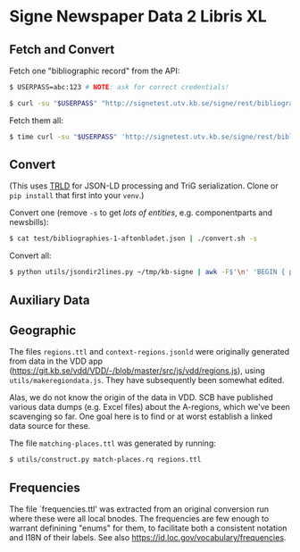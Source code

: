 # Signe Newspaper Data 2 Libris XL

## Fetch and Convert

Fetch one "bibliographic record" from the API:
```sh
$ USERPASS=abc:123 # NOTE: ask for correct credentials!

$ curl -su "$USERPASS" "http://signetest.utv.kb.se/signe/rest/bibliographies/1?fromdate=1900-01-01&todate=$(date +%Y-%m-%d)"
```
Fetch them all:
```sh
$ time curl -su "$USERPASS" 'http://signetest.utv.kb.se/signe/rest/bibliographies' | jq '.newspapers[] |.id' | xargs -IX curl -su "$USERPASS" "http://signetest.utv.kb.se/signe/rest/bibliographies/X?fromdate=1900-01-01&todate=$(date +%Y-%m-%d)" -o ~/tmp/kb-signe/X.json
```
## Convert

(This uses [TRLD](https://github.com/niklasl/trld) for JSON-LD processing and
TriG serialization. Clone or `pip install` that first into your `venv`.)

Convert one (remove `-s` to get *lots of entities*, e.g. componentparts and newsbills):
```sh
$ cat test/bibliographies-1-aftonbladet.json | ./convert.sh -s
```
Convert all:
```sh
$ python utils/jsondir2lines.py ~/tmp/kb-signe | awk -F$'\n' 'BEGIN { print "{\"@graph\": [" } { if (NR > 1) printf ", "; print $0 } END { print "]}" }' | ./convert.sh -s
```
## Auxiliary Data

## Geographic

The files `regions.ttl` and `context-regions.jsonld` were originally generated
from data in the VDD app
(<https://git.kb.se/vdd/VDD/-/blob/master/src/js/vdd/regions.js>), using
`utils/makeregiondata.js`. They have subsequently been somewhat edited.

Alas, we do not know the origin of the data in VDD. SCB have published various
data dumps (e.g. Excel files) about the A-regions, which we've been scavenging
so far. One goal here is to find or at worst establish a linked data source for
these.

The file `matching-places.ttl` was generated by running:
```sh
$ utils/construct.py match-places.rq regions.ttl
```

## Frequencies

The file `frequencies.ttl' was extracted from an original conversion run where
these were all local bnodes. The frequencies are few enough to warrant
definining "enums" for them, to facilitate both a consistent notation and I18N
of their labels. See also <https://id.loc.gov/vocabulary/frequencies>.
